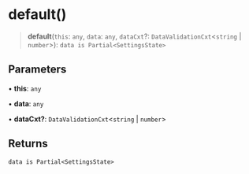 # default()

> **default**(`this`: `any`, `data`: `any`, `dataCxt`?: `DataValidationCxt`\<`string` \| `number`\>): `data is Partial<SettingsState>`

## Parameters

• **this**: `any`

• **data**: `any`

• **dataCxt?**: `DataValidationCxt`\<`string` \| `number`\>

## Returns

`data is Partial<SettingsState>`
